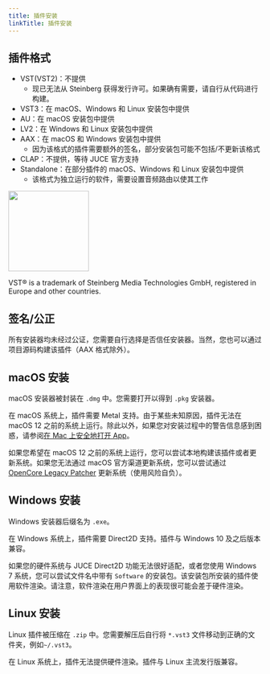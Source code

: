```yaml
---
title: 插件安装
linkTitle: 插件安装
---
```


## 插件格式

- VST(VST2)：不提供
    - 现已无法从 Steinberg 获得发行许可。如果确有需要，请自行从代码进行构建。
- VST3：在 macOS、Windows 和 Linux 安装包中提供
- AU：在 macOS 安装包中提供
- LV2：在 Windows 和 Linux 安装包中提供
- AAX：在 macOS 和 Windows 安装包中提供
    - 因为该格式的插件需要额外的签名，部分安装包可能不包括/不更新该格式
- CLAP：不提供，等待 JUCE 官方支持
- Standalone：在部分插件的 macOS、Windows 和 Linux 安装包中提供
    - 该格式为独立运行的软件，需要设置音频路由以使其工作

<img src="/images/vst3.png" style="width: 120pt; max-width: 100%; height: auto"/>

VST® is a trademark of Steinberg Media Technologies GmbH, registered in Europe and other countries.

## 签名/公正

所有安装器均未经过公证，您需要自行选择是否信任安装器。当然，您也可以通过项目源码构建该插件（AAX 格式除外）。

## macOS 安装

macOS 安装器被封装在 `.dmg` 中。您需要打开以得到 `.pkg` 安装器。

在 macOS 系统上，插件需要 Metal 支持。由于某些未知原因，插件无法在 macOS 12 之前的系统上运行。除此以外，如果您对安装过程中的警告信息感到困惑，请参阅[在 Mac 上安全地打开 App](https://support.apple.com/zh-cn/102445)。

如果您希望在 macOS 12 之前的系统上运行，您可以尝试本地构建该插件或者更新系统。如果您无法通过 macOS 官方渠道更新系统，您可以尝试通过 [OpenCore Legacy Patcher](https://github.com/dortania/OpenCore-Legacy-Patcher) 更新系统（使用风险自负）。

## Windows 安装

Windows 安装器后缀名为 `.exe`。

在 Windows 系统上，插件需要 Direct2D 支持。插件与 Windows 10 及之后版本兼容。

如果您的硬件系统与 JUCE Direct2D 功能无法很好适配，或者您使用 Windows 7 系统，您可以尝试文件名中带有 `Software` 的安装包。该安装包所安装的插件使用软件渲染。请注意，软件渲染在用户界面上的表现很可能会差于硬件渲染。

## Linux 安装

Linux 插件被压缩在 `.zip` 中。您需要解压后自行将 `*.vst3` 文件移动到正确的文件夹，例如`~/.vst3`。

在 Linux 系统上，插件无法提供硬件渲染。插件与 Linux 主流发行版兼容。